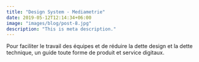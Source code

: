 ```yaml
---
title: "Design System - Mediametrie"
date: 2019-05-12T12:14:34+06:00
image: "images/blog/post-8.jpg"
description: "This is meta description."
---
```


Pour faciliter le travail des équipes et de réduire la dette design et la dette technique, un guide toute forme de produit et service digitaux.
